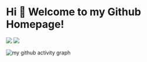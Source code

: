 # Hi 🎉 Welcome to my Github Homepage!

<p>
<img src="https://img.shields.io/static/v1?label=Program&message=Python&color=blue"/>
<a href="https://blog.282994.xyz"><img src="https://img.shields.io/static/v1?label=Blog&message=Link&color=red"/></a>
</p>

![my github activity graph](https://github-readme-activity-graph.vercel.app/graph?username=Algacez&custom_title=My%20Github%20Activity%20Graph&hide_border=true&theme=react-dark)
